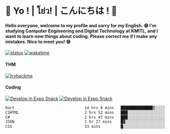 # 👋 Yo ! | โย่ว! | こんにちは ! 👋

<h4>Hello everyone, welcome to my profile and sorry for my English. 😅
I'm studying Computer Engineering and Digital Technology at KMITL, and I want to learn new things about coding. Please correct me if I make any mistakes. Nice to meet you! 😄</h4>

[![status](https://img.shields.io/badge/Freelance-Unavailable-red)](https://whyzotee.vercel.app)
[![wakatime](https://wakatime.com/badge/user/3ff4daa0-dc37-4cca-9446-11cce239b396.svg)](https://wakatime.com/@3ff4daa0-dc37-4cca-9446-11cce239b396)

#### THM
[![tryhackme](https://tryhackme-badges.s3.amazonaws.com/whyzotee.png)](https://tryhackme.com/p/whyzotee)

#### Coding
[![Develop in Expo Snack](https://img.shields.io/badge/Flutter-119EFF.svg?style=for-the-badge&logo=flutter&labelColor=FFF&logoColor=119EFF)](https://flutter.dev/)
[![Develop in Expo Snack](https://img.shields.io/badge/Expo-000.svg?style=for-the-badge&logo=EXPO&labelColor=FFF&logoColor=000)](https://expo.dev/)

<!--START_SECTION:waka-->

```txt
Dart                               14 hrs 8 mins   ██████████████▒░░░░░░░░░░   57.98 %
CSHTML                             2 hrs 52 mins   ███░░░░░░░░░░░░░░░░░░░░░░   11.78 %
C#                                 2 hrs 47 mins   ███░░░░░░░░░░░░░░░░░░░░░░   11.44 %
JSON                               1 hr 27 mins    █▓░░░░░░░░░░░░░░░░░░░░░░░   06.00 %
CSS                                53 mins         █░░░░░░░░░░░░░░░░░░░░░░░░   03.66 %
```

<!--END_SECTION:waka-->
